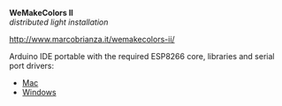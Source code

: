 **WeMakeColors II**  
*distributed light installation*  

http://www.marcobrianza.it/wemakecolors-ii/


Arduino IDE portable with the required ESP8266 core, libraries and serial port drivers:

* [Mac](https://www.dropbox.com/s/z8duefnrv334z9z/ArduinoMac.zip?dl=0)  
* [Windows](https://www.dropbox.com/s/ih6af5t31jnwzhw/ArduinoWindows.zip?dl=0)